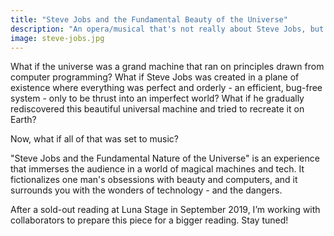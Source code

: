 ```yaml
---
title: "Steve Jobs and the Fundamental Beauty of the Universe"
description: "An opera/musical that's not really about Steve Jobs, but sort of it is"
image: steve-jobs.jpg
---
```


What if the universe was a grand machine that ran on principles drawn from computer programming? What if Steve Jobs was created in a plane of existence where everything was perfect and orderly - an efficient, bug-free system - only to be thrust into an imperfect world? What if he gradually rediscovered this beautiful universal machine and tried to recreate it on Earth?
 
Now, what if all of that was set to music?

"Steve Jobs and the Fundamental Nature of the Universe" is an experience that immerses the audience in a world of magical machines and tech. It fictionalizes one man's obsessions with beauty and computers, and it surrounds you with the wonders of technology - and the dangers.

After a sold-out reading at Luna Stage in September 2019, I’m working with collaborators to prepare this piece for a bigger reading. Stay tuned!
